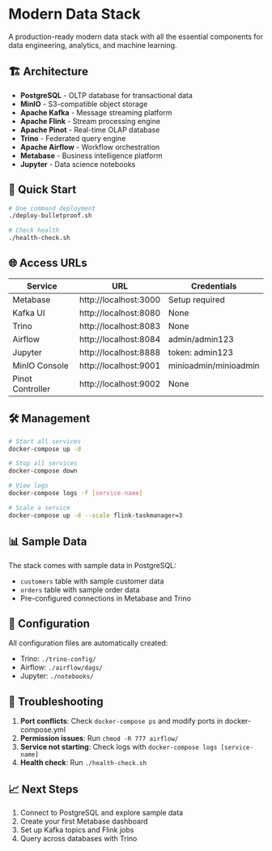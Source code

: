# Modern Data Stack

A production-ready modern data stack with all the essential components for data engineering, analytics, and machine learning.

## 🏗️ Architecture

- **PostgreSQL** - OLTP database for transactional data
- **MinIO** - S3-compatible object storage  
- **Apache Kafka** - Message streaming platform
- **Apache Flink** - Stream processing engine
- **Apache Pinot** - Real-time OLAP database
- **Trino** - Federated query engine
- **Apache Airflow** - Workflow orchestration
- **Metabase** - Business intelligence platform
- **Jupyter** - Data science notebooks

## 🚀 Quick Start

```bash
# One command deployment
./deploy-bulletproof.sh

# Check health
./health-check.sh
```

## 🌐 Access URLs

| Service | URL | Credentials |
|---------|-----|-------------|
| Metabase | http://localhost:3000 | Setup required |
| Kafka UI | http://localhost:8080 | None |
| Trino | http://localhost:8083 | None |
| Airflow | http://localhost:8084 | admin/admin123 |
| Jupyter | http://localhost:8888 | token: admin123 |
| MinIO Console | http://localhost:9001 | minioadmin/minioadmin |
| Pinot Controller | http://localhost:9002 | None |

## 🛠️ Management

```bash
# Start all services
docker-compose up -d

# Stop all services  
docker-compose down

# View logs
docker-compose logs -f [service-name]

# Scale a service
docker-compose up -d --scale flink-taskmanager=3
```

## 📊 Sample Data

The stack comes with sample data in PostgreSQL:
- `customers` table with sample customer data
- `orders` table with sample order data
- Pre-configured connections in Metabase and Trino

## 🔧 Configuration

All configuration files are automatically created:
- Trino: `./trino-config/`
- Airflow: `./airflow/dags/`
- Jupyter: `./notebooks/`

## 🚨 Troubleshooting

1. **Port conflicts**: Check `docker-compose ps` and modify ports in docker-compose.yml
2. **Permission issues**: Run `chmod -R 777 airflow/`
3. **Service not starting**: Check logs with `docker-compose logs [service-name]`
4. **Health check**: Run `./health-check.sh`

## 📈 Next Steps

1. Connect to PostgreSQL and explore sample data
2. Create your first Metabase dashboard
4. Set up Kafka topics and Flink jobs
5. Query across databases with Trino
